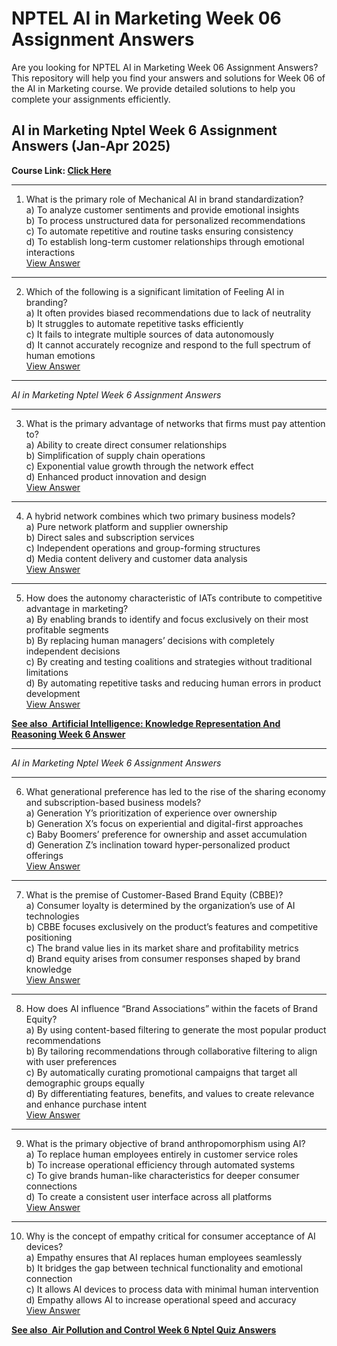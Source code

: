 # NPTEL AI in Marketing Week 06 Assignment Answers

Are you looking for NPTEL AI in Marketing Week 06 Assignment Answers? This repository will help you find your answers and solutions for Week 06 of the AI in Marketing course. We provide detailed solutions to help you complete your assignments efficiently.

## AI in Marketing Nptel Week 6 Assignment Answers (Jan-Apr 2025)

**Course Link: [**Click Here**](https://onlinecourses.nptel.ac.in/noc25_mg05/course)**

***

1. What is the primary role of Mechanical AI in brand standardization?\
   a) To analyze customer sentiments and provide emotional insights\
   b) To process unstructured data for personalized recommendations\
   c) To automate repetitive and routine tasks ensuring consistency\
   d) To establish long-term customer relationships through emotional interactions\
   [View Answer](https://my.progiez.com/courses/ai-in-marketing-nptel-assignment-answers/)

***

2. Which of the following is a significant limitation of Feeling AI in branding?\
   a) It often provides biased recommendations due to lack of neutrality\
   b) It struggles to automate repetitive tasks efficiently\
   c) It fails to integrate multiple sources of data autonomously\
   d) It cannot accurately recognize and respond to the full spectrum of human emotions\
   [View Answer](https://my.progiez.com/courses/ai-in-marketing-nptel-assignment-answers/)

***

_AI in Marketing Nptel Week 6 Assignment Answers_

***

3. What is the primary advantage of networks that firms must pay attention to?\
   a) Ability to create direct consumer relationships\
   b) Simplification of supply chain operations\
   c) Exponential value growth through the network effect\
   d) Enhanced product innovation and design\
   [View Answer](https://my.progiez.com/courses/ai-in-marketing-nptel-assignment-answers/)

***

4. A hybrid network combines which two primary business models?\
   a) Pure network platform and supplier ownership\
   b) Direct sales and subscription services\
   c) Independent operations and group-forming structures\
   d) Media content delivery and customer data analysis\
   [View Answer](https://my.progiez.com/courses/ai-in-marketing-nptel-assignment-answers/)

***

5. How does the autonomy characteristic of IATs contribute to competitive advantage in marketing?\
   a) By enabling brands to identify and focus exclusively on their most profitable segments\
   b) By replacing human managers’ decisions with completely independent decisions\
   c) By creating and testing coalitions and strategies without traditional limitations\
   d) By automating repetitive tasks and reducing human errors in product development\
   [View Answer](https://my.progiez.com/courses/ai-in-marketing-nptel-assignment-answers/)

[****See also**  **Artificial Intelligence: Knowledge Representation And Reasoning Week 6 Answer****](https://progiez.com/ai-knowledge-representation-and-reasoning-week-6-answer)

***

_AI in Marketing Nptel Week 6 Assignment Answers_

***

6. What generational preference has led to the rise of the sharing economy and subscription-based business models?\
   a) Generation Y’s prioritization of experience over ownership\
   b) Generation X’s focus on experiential and digital-first approaches\
   c) Baby Boomers’ preference for ownership and asset accumulation\
   d) Generation Z’s inclination toward hyper-personalized product offerings\
   [View Answer](https://my.progiez.com/courses/ai-in-marketing-nptel-assignment-answers/)

***

7. What is the premise of Customer-Based Brand Equity (CBBE)?\
   a) Consumer loyalty is determined by the organization’s use of AI technologies\
   b) CBBE focuses exclusively on the product’s features and competitive positioning\
   c) The brand value lies in its market share and profitability metrics\
   d) Brand equity arises from consumer responses shaped by brand knowledge\
   [View Answer](https://my.progiez.com/courses/ai-in-marketing-nptel-assignment-answers/)

***

8. How does AI influence “Brand Associations” within the facets of Brand Equity?\
   a) By using content-based filtering to generate the most popular product recommendations\
   b) By tailoring recommendations through collaborative filtering to align with user preferences\
   c) By automatically curating promotional campaigns that target all demographic groups equally\
   d) By differentiating features, benefits, and values to create relevance and enhance purchase intent\
   [View Answer](https://my.progiez.com/courses/ai-in-marketing-nptel-assignment-answers/)

***

9. What is the primary objective of brand anthropomorphism using AI?\
   a) To replace human employees entirely in customer service roles\
   b) To increase operational efficiency through automated systems\
   c) To give brands human-like characteristics for deeper consumer connections\
   d) To create a consistent user interface across all platforms\
   [View Answer](https://my.progiez.com/courses/ai-in-marketing-nptel-assignment-answers/)

***

10. Why is the concept of empathy critical for consumer acceptance of AI devices?\
    a) Empathy ensures that AI replaces human employees seamlessly\
    b) It bridges the gap between technical functionality and emotional connection\
    c) It allows AI devices to process data with minimal human intervention\
    d) Empathy allows AI to increase operational speed and accuracy\
    [View Answer](https://my.progiez.com/courses/ai-in-marketing-nptel-assignment-answers/)

[****See also**  **Air Pollution and Control Week 6 Nptel Quiz Answers****](https://progiez.com/air-pollution-and-control-week-6-nptel-quiz-answers)
